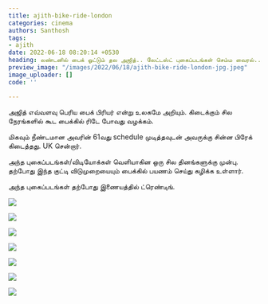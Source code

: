 ```yaml
---
title: ajith-bike-ride-london
categories: cinema
authors: Santhosh
tags:
- ajith
date: 2022-06-18 08:20:14 +0530
heading: லண்டனில் பைக் ஓட்டும் தல அஜித்.. லேட்டஸ்ட் புகைப்படங்கள் செம்ம வைரல்..!
preview_image: "/images/2022/06/18/ajith-bike-ride-london-jpg.jpeg"
image_uploader: []
code: ''

---
```


அஜித் எவ்வளவு பெரிய பைக் பிரியர் என்று உலகமே அறியும். கிடைக்கும் சில நேரங்களில் கூட பைக்கில் ரிடே போவது வழக்கம்.

மிகவும் நீண்டமான அவரின் 61வது schedule முடித்தவுடன் அவருக்கு சின்ன பிரேக் கிடைத்தது. UK சென்றார்.

அந்த புகைப்படங்கள்/விடியோக்கள் வெளியாகின ஒரு சில தினங்களுக்கு முன்பு. தற்போது இந்த குட்டி விடுமுறையையும் பைக்கில் பயணம் செய்து கழிக்க உள்ளார்.

அந்த புகைப்படங்கள் தற்போது இணையத்தில் ட்ரெண்டிங்.

![](/images/2022/06/18/ak61-ajith-uk-4-1-jpg.jpeg)

![](/images/2022/06/18/ak61-ajith-uk-7-jpg.jpeg)

![](/images/2022/06/18/ak61-ajith-uk-6-jpg.jpeg)

![](/images/2022/06/18/ak61-ajith-uk-1-1-jpg.jpeg)

![](/images/2022/06/18/ak61-ajith-uk-2-1-jpg.jpeg)

![](/images/2022/06/18/ak61-ajith-uk-3-1-jpg.jpeg)

![](/images/2022/06/18/ak61-ajith-uk-5-jpg.jpeg)
